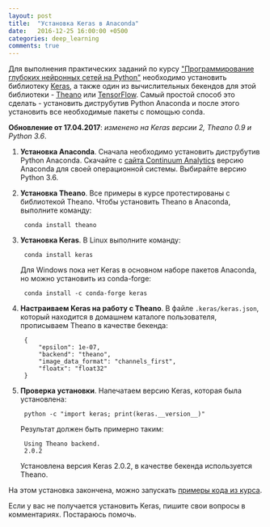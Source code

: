 ```yaml
---
layout: post
title:  "Установка Keras в Anaconda"
date:   2016-12-25 16:00:00 +0500
categories: deep_learning
comments: true
---
```

Для выполнения практических заданий по курсу ["Программирование глубоких нейронных сетей на Python"](http://www.asozykin.ru/courses/nnpython) необходимо установить библиотеку [Keras](https://keras.io/), а также один из вычислительных бекендов для этой библиотеки - [Theano](http://deeplearning.net/software/theano/) или [TensorFlow](https://www.tensorflow.org/). Самый простой способ это сделать - установить диструбутив Python Anaconda и после этого установить все необходимые пакеты с помощью conda. 

<!--more-->

**Обновление от 17.04.2017**: *изменено на Keras версии 2, Theano 0.9 и Python 3.6*.

1. **Установка Anaconda**. Сначала необходимо установить диструбутив Python Anaconda. Скачайте с [сайта Continuum Analytics](https://www.continuum.io/downloads) версию Anaconda для своей операционной системы. Выбирайте версию Python 3.6.

2. **Установка Theano**. Все примеры в курсе протестированы с библиотекой Theano. Чтобы установить Theano в Anaconda, выполните команду:
    
        conda install theano
  
3. **Установка Keras**. В Linux выполните команду:
  
        conda install keras

    Для Windows пока нет Keras в основном наборе пакетов Anaconda, но можно установить из conda-forge:

        conda install -c conda-forge keras

4. **Настраиваем Keras на работу с Theano**. В файле `.keras/keras.json`, который находится в домашнем каталоге пользователя, прописываем Theano в качестве бекенда:

        {
            "epsilon": 1e-07,
            "backend": "theano",
            "image_data_format": "channels_first",
            "floatx": "float32"
        }
  

5. **Проверка установки**. Напечатаем версию Keras, которая была установлена:

        python -c "import keras; print(keras.__version__)"
    
    Результат должен быть примерно таким:
    
        Using Theano backend.
        2.0.2
    
    Установлена версия Keras 2.0.2, в качестве бекенда используется Theano.
    
На этом установка закончена, можно запускать [примеры кода из курса](https://github.com/sozykin/dlpython_course).
 
Если у вас не получается установить Keras, пишите свои вопросы в комментариях. Постараюсь помочь.
     

